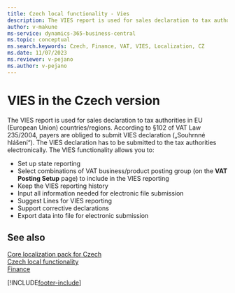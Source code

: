 ```yaml
---
title: Czech local functionality - Vies
description: The VIES report is used for sales declaration to tax authorities in EU (European Union) countries/regions.
author: v-makune
ms-service: dynamics-365-business-central
ms.topic: conceptual
ms.search.keywords: Czech, Finance, VAT, VIES, Localization, CZ
ms.date: 11/07/2023
ms.reviewer: v-pejano
ms.author: v-pejano
---
```


# VIES in the Czech version

The VIES report is used for sales declaration to tax authorities in EU (European Union) countries/regions. According to §102 of VAT Law 235/2004, payers are obliged to submit VIES declaration („Souhrnné hlášení“). The VIES declaration has to be submitted to the tax authorities electronically.
The VIES functionality allows you to:

- Set up state reporting
- Select combinations of VAT business/product posting group (on the **VAT Posting Setup** page) to include in the VIES reporting
- Keep the VIES reporting history
- Input all information needed for electronic file submission
- Suggest Lines for VIES reporting
- Support corrective declarations
- Export data into file for electronic submission

## See also

[Core localization pack for Czech](ui-extensions-core-localization-pack-cz.md)  
[Czech local functionality](czech-local-functionality.md)  
[Finance](../../finance.md)  


[!INCLUDE[footer-include](../../includes/footer-banner.md)]